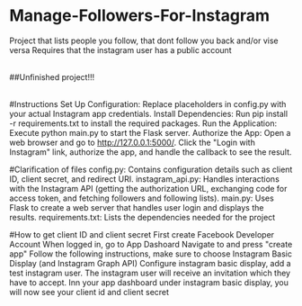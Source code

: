 # Manage-Followers-For-Instagram
Project that lists people you follow, that dont follow you back and/or vise versa
Requires that the instagram user has a public account</br></br>

##Unfinished project!!! </br></br>

#Instructions
Set Up Configuration: Replace placeholders in config.py with your actual Instagram app credentials.
Install Dependencies: Run pip install -r requirements.txt to install the required packages.
Run the Application: Execute python main.py to start the Flask server.
Authorize the App: Open a web browser and go to http://127.0.0.1:5000/. Click the "Login with Instagram" link, authorize the app, and handle the callback to see the result.

#Clarification of files
config.py: Contains configuration details such as client ID, client secret, and redirect URI.
instagram_api.py: Handles interactions with the Instagram API (getting the authorization URL, exchanging code for access token, and fetching followers and following lists).
main.py: Uses Flask to create a web server that handles user login and displays the results.
requirements.txt: Lists the dependencies needed for the project

#How to get client ID and client secret
First create Facebook Developer Account
When logged in, go to App Dashoard
Navigate to and press "create app"
Follow the following instructions, make sure to choose Instagram Basic Display (and Instagram Graph API)
Configure instagram basic display, add a test instagram user. The instagram user will receive an invitation which they have to accept. 
Inn your app dashboard under instagram basic display, you will now see your client id and client secret
